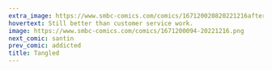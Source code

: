 ```yaml
---
extra_image: https://www.smbc-comics.com/comics/167120020820221216after.png
hovertext: Still better than customer service work.
image: https://www.smbc-comics.com/comics/1671200094-20221216.png
next_comic: santin
prev_comic: addicted
title: Tangled
---
```


